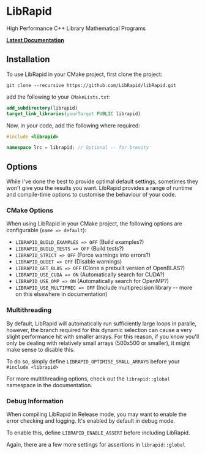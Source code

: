 # LibRapid

High Performance C++ Library Mathematical Programs

<!-- <a href="refman.pdf" target="_blank"><b>PDF Documentation</b></a> -->

<a href="https://librapid.github.io/librapid/md_librapid__r_e_a_d_m_e.html" target="_blank"><b>Latest Documentation</b></a>

## Installation

To use LibRapid in your CMake project, first clone the project:

```
git clone --recursive https://github.com/LibRapid/libRapid.git
```

add the following to your `CMakeLists.txt`:

```cmake
add_subdirectory(librapid)
target_link_libraries(yourTarget PUBLIC librapid)
```

Now, in your code, add the following where required:

```cpp
#include <librapid>

namespace lrc = librapid; // Optional -- for brevity
```

## Options

While I've done the best to provide optimal default settings, sometimes they won't give you the results you want.
LibRapid provides a range of runtime and compile-time options to customise the behaviour of your code.

### CMake Options

When using LibRapid in your CMake project, the following options are configurable (`name => default`):

- `LIBRAPID_BUILD_EXAMPLES => OFF` (Build examples?)
- `LIBRAPID_BUILD_TESTS => OFF` (Build tests?)
- `LIBRAPID_STRICT => OFF` (Force warnings into errors?)
- `LIBRAPID_QUIET => OFF` (Disable warnings)
- `LIBRAPID_GET_BLAS => OFF` (Clone a prebuilt version of OpenBLAS?)
- `LIBRAPID_USE_CUDA => ON` (Automatically search for CUDA?)
- `LIBRAPID_USE_OMP => ON` (Automatically search for OpenMP?)
- `LIBRAPID_USE_MULTIPREC => OFF` (Include multiprecision library -- more on this elsewhere in documentation)

### Multithreading

By default, LibRapid will automatically run sufficiently large loops in paralle, however, the branch required for this
dynamic selection can cause a very slight performance hit with smaller arrays. For this reason, if you know you'll only
be dealing with relatively small arrays (500x500 or smaller), it might make sense to disable this.

To do so, simply define `LIBRAPID_OPTIMISE_SMALL_ARRAYS` before your `#include <librapid>`

For more multithreading options, check out the `librapid::global` namespace in the documentation.

### Debug Information

When compiling LibRapid in Release mode, you may want to enable the error checking and logging. It's enabled by default
in debug mode.

To enable this, define `LIBRAPID_ENABLE_ASSERT` before including LibRapid.

Again, there are a few more settings for assertions in `librapid::global`
